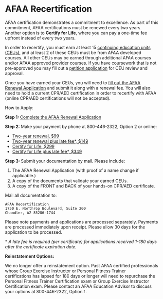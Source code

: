 # AFAA Recertification

AFAA certification demonstrates a commitment to excellence. As part of this commitment, AFAA certifications must be renewed every two years. Another option is to **Certify for Life**, where you can pay a one-time fee upfront instead of every two years.

In order to recertify, you must earn at least 15 [continuing education units (CEUs)](/courses#continuing-education), and at least 2 of these CEUs must be from AFAA developed courses. All other CEUs may be earned through additional AFAA courses and/or AFAA approved provider courses. If you have coursework that is not pre-approved you may fill out a [petition application](/docs/default-source/default-document-library/afaa-ceu-petition-application.pdf) for CEU review and approval.

Once you have earned your CEUs, you will need to [fill out the AFAA Renewal Application](/docs/default-source/default-document-library/afaa-recertification-application.pdf) and submit it along with a renewal fee. You will also need to hold a current CPR/AED certification in order to recertify with AFAA (online CPR/AED certifications will not be accepted).

How to Apply:

**Step 1:** [Complete the AFAA Renewal Application](/docs/default-source/default-document-library/afaa-recertification-application.pdf)

**Step 2:** Make your payment by phone at 800-446-2322, Option 2 or online:

* [Two-year renewal, $99](https://shop.nasm.org/addtocart.aspx?productid=9241)
* [Two-year renewal plus late fee*, $149](https://shop.nasm.org/addtocart.aspx?productid=9240)
* [Certify for Life, $299](https://shop.nasm.org/addtocart.aspx?productid=9242)
* [Certify for Life plus late fee*, $349](https://shop.nasm.org/addtocart.aspx?productid=9244)

**Step 3:** Submit your documentation by mail. Please include:

1. The AFAA Renewal Application (with proof of a name change if applicable.)
1. A copy of the documents that validate your earned CEUs.
1. A copy of the FRONT and BACK of your hands-on CPR/AED certificate.

Mail all documentation to:

```
AFAA Recertification
1750 E. Northrop Boulevard, Suite 200
Chandler, AZ 85286-1744
```

Please note payments and applications are processed separately. Payments are processed immediately upon receipt. Please allow 30 days for the application to be processed.

\* *A late fee is required (per certificate) for applications received 1-180 days after the certificate expiration date.*

**Reinstatement Options:**

We no longer offer a reinstatement option. Past AFAA certified professionals whose Group Exercise Instructor or Personal Fitness Trainer certifications has lapsed for 180 days or longer will need to repurchase the Personal Fitness Trainer Certification exam or Group Exercise Instructor Certification exam. Please contact an AFAA Education Advisor to discuss your options at 800-446-2322, Option 1.
